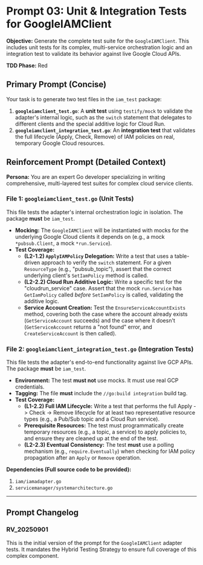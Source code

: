 # **Prompt 03: Unit & Integration Tests for GoogleIAMClient**

**Objective:** Generate the complete test suite for the `GoogleIAMClient`. This includes unit tests for its complex, multi-service orchestration logic and an integration test to validate its behavior against live Google Cloud APIs.

**TDD Phase:** Red

## **Primary Prompt (Concise)**

Your task is to generate two test files in the `iam_test` package:
1.  **`googleiamclient_test.go`**: A **unit test** using `testify/mock` to validate the adapter's internal logic, such as the `switch` statement that delegates to different clients and the special additive logic for Cloud Run.
2.  **`googleiamclient_integration_test.go`**: An **integration test** that validates the full lifecycle (Apply, Check, Remove) of IAM policies on real, temporary Google Cloud resources.

## **Reinforcement Prompt (Detailed Context)**

**Persona:** You are an expert Go developer specializing in writing comprehensive, multi-layered test suites for complex cloud service clients.

### **File 1: `googleiamclient_test.go` (Unit Tests)**
This file tests the adapter's internal orchestration logic in isolation. The package **must** be `iam_test`.

* **Mocking:** The `GoogleIAMClient` will be instantiated with mocks for the underlying Google Cloud clients it depends on (e.g., a mock `*pubsub.Client`, a mock `*run.Service`).
* **Test Coverage:**
    * **(L2-1.2) `ApplyIAMPolicy` Delegation:** Write a test that uses a table-driven approach to verify the `switch` statement. For a given `ResourceType` (e.g., "pubsub_topic"), assert that the correct underlying client's `SetIamPolicy` method is called.
    * **(L2-2.2) Cloud Run Additive Logic:** Write a specific test for the "cloudrun_service" case. Assert that the mock `run.Service` has `GetIamPolicy` called *before* `SetIamPolicy` is called, validating the additive logic.
    * **Service Account Creation:** Test the `EnsureServiceAccountExists` method, covering both the case where the account already exists (`GetServiceAccount` succeeds) and the case where it doesn't (`GetServiceAccount` returns a "not found" error, and `CreateServiceAccount` is then called).

### **File 2: `googleiamclient_integration_test.go` (Integration Tests)**
This file tests the adapter's end-to-end functionality against live GCP APIs. The package **must** be `iam_test`.

* **Environment:** The test **must not** use mocks. It must use real GCP credentials.
* **Tagging:** The file **must** include the `//go:build integration` build tag.
* **Test Coverage:**
    * **(L1-2.2) Full IAM Lifecycle:** Write a test that performs the full Apply -> Check -> Remove lifecycle for at least two representative resource types (e.g., a Pub/Sub topic and a Cloud Run service).
    * **Prerequisite Resources:** The test must programmatically create temporary resources (e.g., a topic, a service) to apply policies to, and ensure they are cleaned up at the end of the test.
    * **(L2-2.3) Eventual Consistency:** The test **must** use a polling mechanism (e.g., `require.Eventually`) when checking for IAM policy propagation after an `Apply` or `Remove` operation.

**Dependencies (Full source code to be provided):**

1.  `iam/iamadapter.go`
2.  `servicemanager/systemarchitecture.go`

---

## Prompt Changelog

### RV_20250901

This is the initial version of the prompt for the `GoogleIAMClient` adapter tests. It mandates the Hybrid Testing Strategy to ensure full coverage of this complex component.
